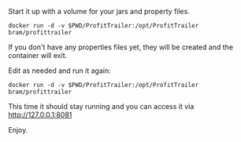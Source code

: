 
Start it up with a volume for your jars and property files.

```
docker run -d -v $PWD/ProfitTrailer:/opt/ProfitTrailer bram/profittrailer
```

If you don't have any properties files yet, they will be created and the container will exit.

Edit as needed and run it again:

```
docker run -d -v $PWD/ProfitTrailer:/opt/ProfitTrailer bram/profittrailer
```

This time it should stay running and you can access it via http://127.0.0.1:8081



Enjoy.
